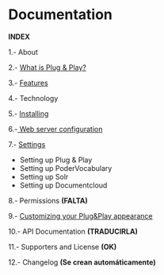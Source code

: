 Documentation
=============

**INDEX**

1.- About

2.- [What is Plug & Play?](https://github.com/poderopedia/Documentation/blob/master/2.-What%20is%20Plug%20%26%20Play.md)

3.- [Features](https://github.com/poderopedia/Documentation/blob/master/3.-Features.md "Features")

4.- Technology

5.- [Installing
](https://github.com/poderopedia/Documentation/blob/master/5.-Installing.md "Installing")


6.-[ Web server configuration](https://github.com/poderopedia/Documentation/blob/master/6.-%20Web%20Server%20Configuration.md "Web Server")

7.- [Settings](https://github.com/poderopedia/Documentation/blob/master/7.-%20Settings.md "Settings")

* Setting up Plug & Play
* Setting up PoderVocabulary
* Setting up Solr
* Setting up Documentcloud 

8.- Permissions **(FALTA)**

9.- [Customizing your Plug&Play appearance](https://github.com/poderopedia/Documentation/blob/master/9.-%20Customizing%20your%20Plug%26Play%20appearance.md "Customizing")

10.- API Documentation **(TRADUCIRLA)**

11.- Supporters and License **(OK)**

12.- Changelog **(Se crean automáticamente)**
